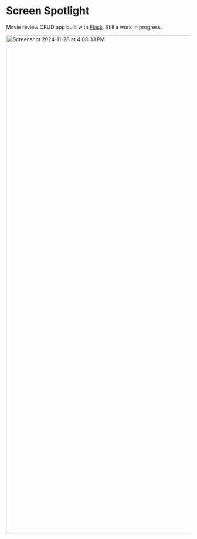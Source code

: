# Screen Spotlight
Movie review CRUD app built with [Flask](https://flask.palletsprojects.com/en/stable/). Still a work in progress.

<img width="1355" alt="Screenshot 2024-11-28 at 4 08 33 PM" src="https://github.com/user-attachments/assets/7757a44f-9bd0-4a1b-bd94-41c688d79f73">

